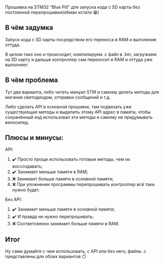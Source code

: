 Прошивка на STM32 "Blue Pill" для запуска кода с SD карты без постоянной перепрошивки(обман кстати :grin:)

## В чём задумка
Запуск кода с SD карты посредством его переноса в RAM и выполения оттуда. 

В целом тако оно и происходит, компилируем .c файл в .bin, загружаем на SD карту и дальше контроллер сам переносит в RAM и оттуда уже выполняет.

## В чём проблема
Тут два варианта, либо читать мануал STM и самому делать методы для мигания светодиодом, отправки сообщений и т.д.

Либо сделать API в основной прошивке, там подвязать уже существующие методы и выделить этому API адрес в памяти, чтобы сохранённый код использовал эти методы и самому не придумывать велосипед.

## Плюсы и минусы:
API:
1) :heavy_check_mark: Просто проще использовать готовые методы, чем их воссоздавать;
2) :heavy_check_mark: Занимает меньше памяти в RAM;
3) :x: Занимает больше памяти в основной памяти;
4) :x: При уложнении программы перепрошивать контроллер всё таки нужно будет.
   
Без API:

1) :heavy_check_mark: Занимает меньше памяти в основной памяти;
2) :heavy_check_mark: И правда не нужно перепрошивать;
3) :x: Соответсвенно занимает больше памяти в RAM.

## Итог
Ну сами думайте с чем использовать, с API или без него, файлы .c представлены для обоих вариантов :no_mouth: